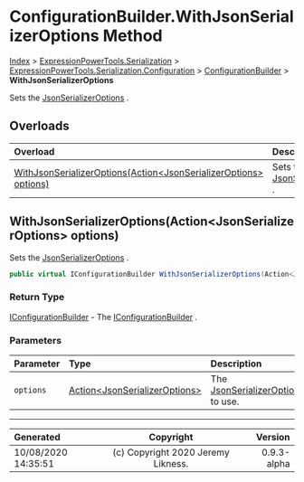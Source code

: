 ﻿# ConfigurationBuilder.WithJsonSerializerOptions Method

[Index](../index.md) > [ExpressionPowerTools.Serialization](ExpressionPowerTools.Serialization.a.md) > [ExpressionPowerTools.Serialization.Configuration](ExpressionPowerTools.Serialization.Configuration.n.md) > [ConfigurationBuilder](ExpressionPowerTools.Serialization.Configuration.ConfigurationBuilder.cs.md) > **WithJsonSerializerOptions**

Sets the [JsonSerializerOptions](https://docs.microsoft.com/dotnet/api/system.text.json.jsonserializeroptions) .

## Overloads

| Overload | Description |
| :-- | :-- |
| [WithJsonSerializerOptions(Action&lt;JsonSerializerOptions> options)](#withjsonserializeroptionsactionjsonserializeroptions-options) | Sets the [JsonSerializerOptions](https://docs.microsoft.com/dotnet/api/system.text.json.jsonserializeroptions) . |
## WithJsonSerializerOptions(Action&lt;JsonSerializerOptions> options)

Sets the [JsonSerializerOptions](https://docs.microsoft.com/dotnet/api/system.text.json.jsonserializeroptions) .

```csharp
public virtual IConfigurationBuilder WithJsonSerializerOptions(Action<JsonSerializerOptions> options)
```

### Return Type

 [IConfigurationBuilder](ExpressionPowerTools.Serialization.Signatures.IConfigurationBuilder.i.md)  - The [IConfigurationBuilder](ExpressionPowerTools.Serialization.Signatures.IConfigurationBuilder.i.md) .

### Parameters

| Parameter | Type | Description |
| :-- | :-- | :-- |
| `options` | [Action&lt;JsonSerializerOptions>](https://docs.microsoft.com/dotnet/api/system.action-1) | The [JsonSerializerOptions](https://docs.microsoft.com/dotnet/api/system.text.json.jsonserializeroptions) to use. |



---

| Generated | Copyright | Version |
| :-- | :-: | --: |
| 10/08/2020 14:35:51 | (c) Copyright 2020 Jeremy Likness. | 0.9.3-alpha |
